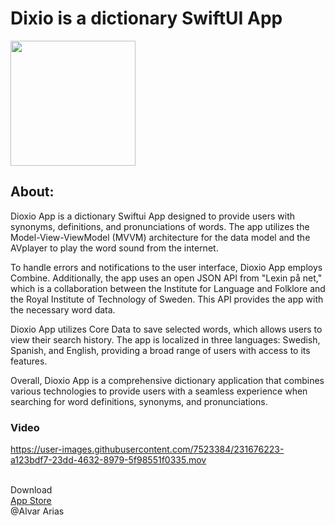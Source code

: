 # Dixio is a dictionary SwiftUI App

<img src="https://user-images.githubusercontent.com/7523384/231671652-23e15e19-e2cf-44ad-a15b-7ef747ee2fcf.png"  width="200" height="200">

## About:
Dioxio App is a dictionary Swiftui App designed to provide users with synonyms, definitions, and pronunciations of words. The app utilizes the Model-View-ViewModel (MVVM) architecture for the data model and the AVplayer to play the word sound from the internet.

To handle errors and notifications to the user interface, Dioxio App employs Combine. Additionally, the app uses an open JSON API from "Lexin på net," which is a collaboration between the Institute for Language and Folklore and the Royal Institute of Technology of Sweden. This API provides the app with the necessary word data.

Dioxio App utilizes Core Data to save selected words, which allows users to view their search history. The app is localized in three languages: Swedish, Spanish, and English, providing a broad range of users with access to its features.

Overall, Dioxio App is a comprehensive dictionary application that combines various technologies to provide users with a seamless experience when searching for word definitions, synonyms, and pronunciations.
<br>
### Video
https://user-images.githubusercontent.com/7523384/231676223-a123bdf7-23dd-4632-8979-5f98551f0335.mov

<br>
Download <br>
<a href="https://apps.apple.com/app/dixio/id6446829036">App Store</a>
<br>
@Alvar Arias
